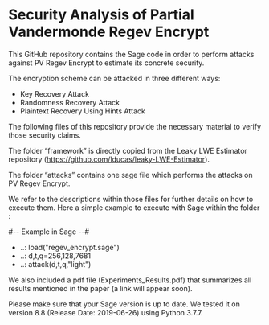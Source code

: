 # Security Analysis of Partial Vandermonde Regev Encrypt

This GitHub repository contains the Sage code in order to perform attacks against PV Regev Encrypt to estimate its concrete security. 

The encryption scheme can be attacked in three different ways:
- Key Recovery Attack
- Randomness Recovery Attack
- Plaintext Recovery Using Hints Attack

The following files of this repository provide the necessary material to verify those security claims.

The folder “framework” is directly copied from the Leaky LWE Estimator repository (https://github.com/lducas/leaky-LWE-Estimator).

The folder “attacks” contains one sage file which performs the attacks on PV Regev Encrypt.

We refer to the descriptions within those files for further details on how to execute them.
Here a simple example to execute with Sage within the folder :

#-- Example in Sage --#
- ..: load("regev_encrypt.sage")
- ..: d,t,q=256,128,7681
- ..: attack(d,t,q,"light")

We also included a pdf file (Experiments_Results.pdf) that summarizes all results mentioned in the paper (a link will appear soon).

Please make sure that your Sage version is up to date.
We tested it on version 8.8 (Release Date: 2019-06-26) using Python 3.7.7.

